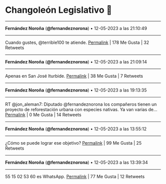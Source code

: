 # Changoleón Legislativo 🙈
*****
**Fernández Noroña** (**@fernandeznorona**) • 12-05-2023 a las 21:10:49
*****
Cuando gustes, @terrible100 te atiende.
[Permalink](https://twitter.com/fernandeznorona/status/1657252031558451202) | 178 Me Gusta | 32 Retweets
*****
**Fernández Noroña** (**@fernandeznorona**) • 12-05-2023 a las 21:09:14
*****
Apenas en San José Iturbide.
[Permalink](https://twitter.com/fernandeznorona/status/1657251635221995524) | 38 Me Gusta | 7 Retweets
*****
**Fernández Noroña** (**@fernandeznorona**) • 12-05-2023 a las 19:13:35
*****
RT @jon_aleman7: Diputado @fernandeznorona los compañeros tienen un proyecto de reforestación urbana con especies nativas. Ya van varias de…
[Permalink](https://twitter.com/fernandeznorona/status/1657222529470332932) | 0 Me Gusta | 14 Retweets
*****
**Fernández Noroña** (**@fernandeznorona**) • 12-05-2023 a las 13:55:12
*****
¿Cómo se puede lograr ese objetivo?
[Permalink](https://twitter.com/fernandeznorona/status/1657142404217200640) | 99 Me Gusta | 25 Retweets
*****
**Fernández Noroña** (**@fernandeznorona**) • 12-05-2023 a las 13:39:34
*****
55 15 02 53 60 es WhatsApp.
[Permalink](https://twitter.com/fernandeznorona/status/1657138472665186305) | 77 Me Gusta | 12 Retweets